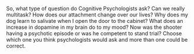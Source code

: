 So, what type of question do Cognitive Psychologists ask? Can we really multitask? How does our attachment change over our lives? Why does my dog learn to salivate when I open the door to the cabinet? What does an increase in dopamine in my brain do to my mood? Now was the shooter having a psychotic episode or was he competent to stand trial? Choose which one you think psychologists would ask and more than one could be correct. 